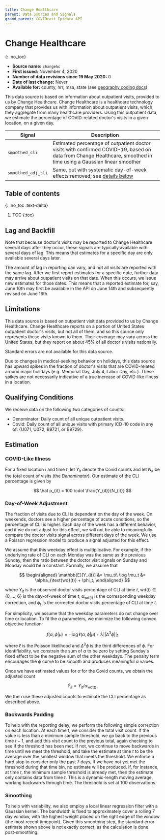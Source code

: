 ```yaml
---
title: Change Healthcare
parent: Data Sources and Signals
grand_parent: COVIDcast Epidata API
---
```


# Change Healthcare
{: .no_toc}

* **Source name:** `changehc`
* **First issued:** November 4, 2020
* **Number of data revisions since 19 May 2020:** 0
* **Date of last change:** Never
* **Available for:** county, hrr, msa, state (see [geography coding docs](../covidcast_geography.md))

This data source is based on information about outpatient visits, provided to
us by Change Healthcare. Change Healthcare is a healthcare technology company
that provides us with information about outpatient visits, which they aggregate
from many healthcare providers. Using this outpatient data, we estimate the
percentage of COVID-related doctor's visits in a given location, on a given day.

| Signal | Description |
| --- | --- |
| `smoothed_cli` | Estimated percentage of outpatient doctor visits with confirmed COVID-19, based on data from Change Healthcare, smoothed in time using a Gaussian linear smoother |
| `smoothed_adj_cli` | Same, but with systematic day-of-week effects removed; see [details below](#day-of-week-adjustment) |

## Table of contents
{: .no_toc .text-delta}

1. TOC
{:toc}

## Lag and Backfill

Note that because doctor's visits may be reported to Change Healthcare
several days after they occur, these signals are typically available with
several days of lag. This means that estimates for a specific day are only
available several days later.

The amount of lag in reporting can vary, and not all visits are reported with
the same lag. After we first report estimates for a specific date, further data
may arrive about outpatient visits on that date. When this occurs, we issue new
estimates for those dates. This means that a reported estimate for, say, June
10th may first be available in the API on June 14th and subsequently revised on
June 16th.

## Limitations

This data source is based on outpatient visit data provided to us by Change
Healthcare. Change Healthcare reports on a portion of United States
outpatient doctor's visits, but not all of them, and so this source only
represents those visits known to them. Their coverage may vary across the United
States, but they report on about 45% of all doctor's visits nationally.

Standard errors are not available for this data source.

Due to changes in medical-seeking behavior on holidays, this data source has
upward spikes in the fraction of doctor's visits that are COVID-related around
major holidays (e.g. Memorial Day, July 4, Labor Day, etc.). These spikes are
not necessarily indicative of a true increase of COVID-like illness in a
location.

## Qualifying Conditions

We receive data on the following two categories of counts:

- Denominator: Daily count of all unique outpatient visits.
- Covid: Daily count of all unique visits with primary ICD-10 code in any of:
{U071, U072, B9721, or B9729}.

## Estimation

### COVID-Like Illness

For a fixed location $i$ and time $t$, let $Y_{it}$
denote the Covid counts and let $N_{it}$ be the
total count of visits (the *Denominator*). Our estimate of the CLI percentage is
given by

$$
\hat p_{it} = 100 \cdot  \frac{Y_{it}}{N_{it}}
$$

### Day-of-Week Adjustment

The fraction of visits due to CLI is dependent on the day of the week. On
weekends, doctors see a higher percentage of acute conditions, so the percentage
of CLI is higher. Each day of the week has a different behavior, and if we do
not adjust for this effect, we will not be able to meaningfully compare the
doctor visits signal across different days of the week. We use a Poisson
regression model to produce a signal adjusted for this effect.

We assume that this weekday effect is multiplicative. For example, if the
underlying rate of CLI on each Monday was the same as the previous Sunday, then
the ratio between the doctor visit signals on Sunday and Monday would be a
constant. Formally, we assume that

$$
\begin{aligned}
\mathbb{E}[Y_{it}] &= \mu_t\\
\log \mu_t &= \alpha_{\text{wd}(t)} + \phi_t,
\end{aligned}
$$

where $Y_{it}$ is the observed doctor visits percentage of CLI at time $t$,
$\text{wd}(t) \in \{0, \dots, 6\}$ is the day-of-week of time $t$,
$\alpha_{\text{wd}(t)}$ is the corresponding weekday correction, and
$\phi_t$ is the corrected doctor visits percentage of CLI at time $t$.

For simplicity, we assume that the weekday parameters do not change over time or
location. To fit the $\alpha$ parameters, we minimize the following convex
objective function:

$$
f(\alpha, \phi | \mu) = -\log \ell (\alpha,\phi|\mu) + \lambda ||\Delta^3 \phi||_1
$$

where $\ell$ is the Poisson likelihood and $\Delta^3 \phi$ is the third
differences of $\phi$. For identifiability, we constrain the sum of $\alpha$
to be zero by setting Sunday's fixed effect to be the negative sum of the other
weekdays. The penalty term encourages the $\phi$ curve to be smooth and
produces meaningful $\alpha$ values.

Once we have estimated values for $\alpha$ for the Covid counts, we obtain the
adjusted count

$$\dot{Y}_{it} = Y_{it} / \alpha_{wd(t)}.$$

We then use these adjusted counts to estimate the CLI percentage as described
above.

### Backwards Padding

To help with the reporting delay, we perform the following simple
correction on each location. At each time $t$, we consider the total visit
count. If the value is less than a minimum sample threshold, we go back to the
previous time $t-1$, and add this visit count to the previous total, again
checking to see if the threshold has been met. If not, we continue to move
backwards in time until we meet the threshold, and take the estimate at time
$t$ to be the average over the smallest window that meets the threshold. We
enforce a hard stop to consider only the past 7 days, if we have not yet met the
threshold during that time bin, no estimate will be produced. If, for instance,
at time $t$, the minimum sample threshold is already met, then the estimate
only contains data from time $t$. This is a dynamic-length moving average,
working backwards through time. The threshold is set at 100 observations.

### Smoothing

To help with variability, we also employ a local linear regression filter with a
Gaussian kernel. The bandwidth is fixed to approximately cover a rolling 7 day
window, with the highest weight placed on the right edge of the window (the most
recent timepoint). Given this smoothing step, the standard error estimate shown
above is not exactly correct, as the calculation is done post-smoothing.
